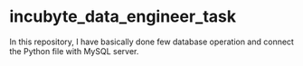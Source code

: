 # incubyte_data_engineer_task
In this repository, I have basically done few database operation and connect the Python file with MySQL server.
